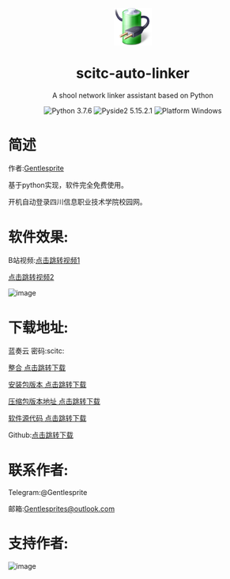 <p align="center">
  <img width="15%" align="center" src="https://github.com/Gentlesprite/windows-powerbar/blob/main/res/powerbarlogo.png" alt="logo">
</p>
  <h1 align="center">
  scitc-auto-linker
</h1>
<p align="center">
  A shool network linker assistant based on Python
</p>
</p>
<p align="center">
  <a style="text-decoration:none">
    <img src="https://img.shields.io/badge/Python-3.7.6-blue.svg?color=00B16A" alt="Python 3.7.6"/>
  </a>
  <a style="text-decoration:none">
    <img src="https://img.shields.io/badge/Pyside2-5.15.2.1%20-blue?color=00B16A" alt="Pyside2 5.15.2.1"/>
  </a>
  <a style="text-decoration:none">
    <img src="https://img.shields.io/badge/Platform-Windows%20-blue?color=00B16A" alt="Platform Windows"/>
  </a>
</p>

# 简述

作者:[Gentlesprite](https://github.com/Gentlesprite)

基于python实现，软件完全免费使用。

开机自动登录四川信息职业技术学院校园网。

# 软件效果:
B站视频:[点击跳转视频1](https://www.bilibili.com/video/BV1Qs4y1m759/?share_source=copy_web&vd_source=364b06fa5237cb92bdeaf66c7ba13830)

[点击跳转视频2](https://www.bilibili.com/video/BV1cK4y1c76K/?share_source=copy_web&vd_source=364b06fa5237cb92bdeaf66c7ba13830)

![image](https://github.com/Gentlesprite/scitc-auto-linker/blob/master/img/20230607115314.png)



# 下载地址:
蓝奏云 密码:scitc:

[整合 点击跳转下载](https://wwgr.lanzouw.com/b00rpet2d)

[安装包版本 点击跳转下载](https://wwgr.lanzouw.com/b00rpdqcj)

[压缩包版本地址 点击跳转下载](https://wwgr.lanzouw.com/b00rpdqda)

[软件源代码 点击跳转下载](https://wwgr.lanzouw.com/b00rpdqfc) 

Github:[点击跳转下载](https://github.com/Gentlesprite/scitc-auto-linker/releases)





# 联系作者:
  Telegram:@Gentlesprite
  
  邮箱:Gentlesprites@outlook.com

# 支持作者:

![image](https://github.com/Gentlesprite/scitc-auto-linker/blob/master/img/wxzfb.png)

